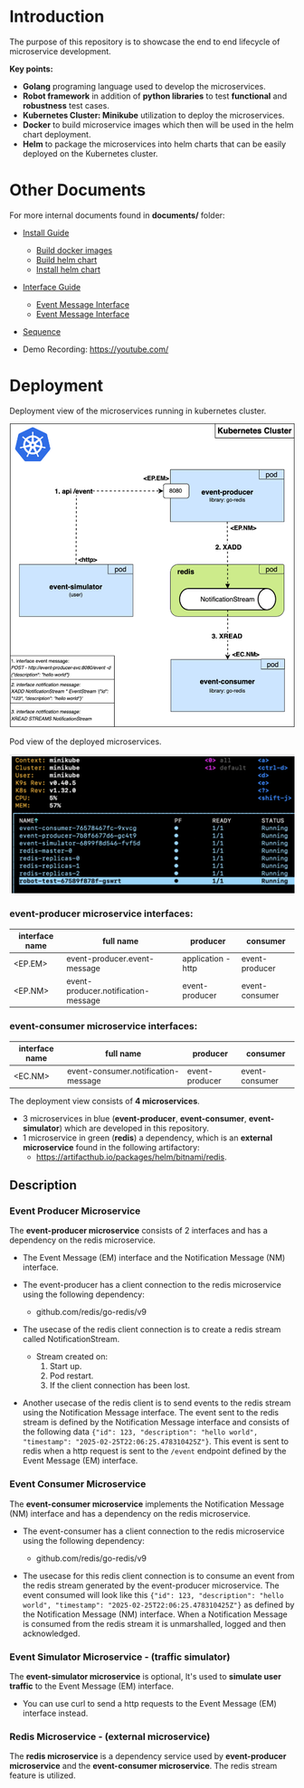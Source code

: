# Introduction

The purpose of this repository is to showcase the end to end lifecycle of microservice development.

**Key points:**

* **Golang** programing language used to develop the microservices. 
* **Robot framework** in addition of **python libraries** to test **functional** and **robustness** test cases.
* **Kubernetes Cluster: Minikube** utilization to deploy the microservices.
* **Docker** to build microservice images which then will be used in the helm chart deployment.
* **Helm** to package the microservices into helm charts that can be easily deployed on the Kubernetes cluster.

# Other Documents

For more internal documents found in **documents/** folder: 

* [Install Guide](documents/InstallGuide.md#installation-guide)
  * [Build docker images](documents/InstallGuide.md#1-build-docker-images)
  * [Build helm chart](documents/InstallGuide.md#2-build-the-helm-chart)
  * [Install helm chart](documents/InstallGuide.md#3-installation)
* [Interface Guide](documents/InterfaceGuide#interfaces)
  * [Event Message Interface](documents/InterfaceGuide#1-event-message-em---interface)
  * [Event Message Interface](documents/InterfaceGuide#2-notification-message-nm---interface)
* [Sequence](documents/Sequence.md)

* Demo Recording: https://youtube.com/

# Deployment

Deployment view of the microservices running in kubernetes cluster.

<img src="documents/images/deployment.png" alt="drawing"/>

Pod view of the deployed microservices.

<img src="documents/images/pods.png" alt="drawing"/>


### event-producer microservice interfaces:

| interface name | full name                           | producer           | consumer       |
|----------------|-------------------------------------|--------------------|----------------|
| <EP.EM>        | event-producer.event-message        | application - http | event-producer |
| <EP.NM>        | event-producer.notification-message | event-producer     | event-consumer |

### event-consumer microservice interfaces:

| interface name | full name                           | producer           | consumer       |
|----------------|-------------------------------------|--------------------|----------------|
| <EC.NM>        | event-consumer.notification-message | event-producer     | event-consumer |

The deployment view consists of **4 microservices**.

- 3 microservices in blue (**event-producer**, **event-consumer**, **event-simulator**) which are developed in this repository.
- 1 microservice in green (**redis**) a dependency, which is an **external microservice** found in the following artifactory:
  - https://artifacthub.io/packages/helm/bitnami/redis.

## Description

### Event Producer Microservice

The **event-producer microservice** consists of 2 interfaces and has a dependency on the redis microservice.

- The Event Message (EM) interface and the Notification Message (NM) interface.

- The event-producer has a client connection to the redis microservice using the following dependency:
  - github.com/redis/go-redis/v9
  
- The usecase of the redis client connection is to create a redis stream called NotificationStream.
  - Stream created on:
       1. Start up.
       2. Pod restart.
       3. If the client connection has been lost. 
- Another usecase of the redis client is to send events to the redis stream using the Notification Message interface.
The event sent to the redis stream is defined by the Notification Message interface and consists of the following data
`{"id": 123, "description": "hello world", "timestamp": "2025-02-25T22:06:25.478310425Z"}`. This event is sent to redis
when a http request is sent to the `/event` endpoint defined by the Event Message (EM) interface. 


### Event Consumer Microservice

The **event-consumer microservice** implements the Notification Message (NM) interface and has a dependency on the redis microservice.

- The event-consumer has a client connection to the redis microservice using the following dependency:
  - github.com/redis/go-redis/v9

- The usecase for this redis client connection is to consume an event from the redis stream generated by the event-producer microservice.
The event consumed will look like this `{"id": 123, "description": "hello world", "timestamp": "2025-02-25T22:06:25.478310425Z"}` as defined
by the Notification Message (NM) interface. When a Notification Message is consumed from the redis stream it is unmarshalled, logged and then acknowledged. 


### Event Simulator Microservice - (traffic simulator)

The **event-simulator microservice** is optional, It's used to **simulate user traffic** to the Event Message (EM) interface.
- You can use curl to send a http requests to the Event Message (EM) interface instead.

### Redis Microservice - (external microservice)

The **redis microservice** is a dependency service used by **event-producer microservice** and the **event-consumer microservice**.
The redis stream feature is utilized.
